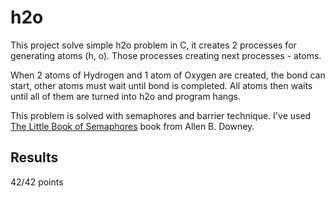 # h2o

This project solve simple h2o problem in C, it creates 2 processes for generating atoms (h, o). Those processes creating next processes - atoms.

When 2 atoms of Hydrogen and 1 atom of Oxygen are created, the bond can start, other atoms must wait until bond is completed. All atoms then waits until all of them are turned into h2o and program hangs.

This problem is solved with semaphores and barrier technique. I've used [The Little Book of Semaphores](http://www.greenteapress.com/semaphores/downey08semaphores.pdf) book from Allen B. Downey.

## Results

42/42 points